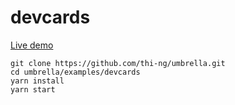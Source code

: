 # devcards

[Live demo](http://demo.thi.ng/umbrella/devcards/)

```
git clone https://github.com/thi-ng/umbrella.git
cd umbrella/examples/devcards
yarn install
yarn start
```
